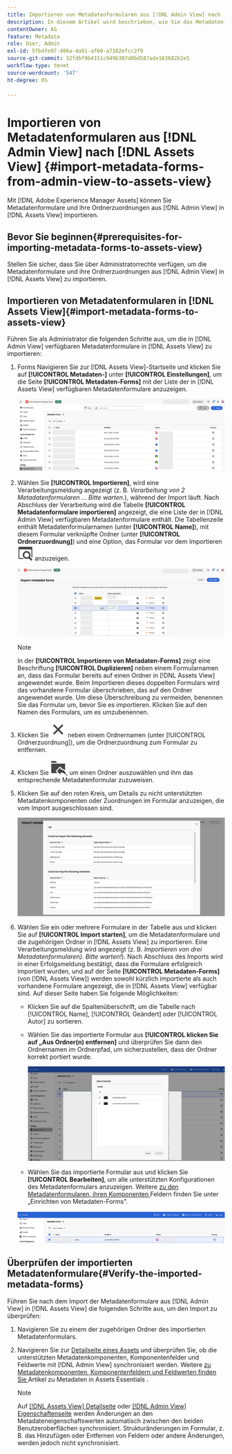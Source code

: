 ```yaml
---
title: Importieren von Metadatenformularen aus [!DNL Admin View] nach [!DNL Assets View]
description: In diesem Artikel wird beschrieben, wie Sie das Metadatenformular von nach  [!DNL Admin View]  [!DNL Assets View]
contentOwner: AG
feature: Metadata
role: User, Admin
exl-id: 5fb4fe97-486a-4a91-af60-a7182efcc2f9
source-git-commit: 32fdbf9b4151c949b307d8bd587ade163682b2e5
workflow-type: tm+mt
source-wordcount: '547'
ht-degree: 0%

---
```


# Importieren von Metadatenformularen aus [!DNL Admin View] nach [!DNL Assets View] {#import-metadata-forms-from-admin-view-to-assets-view}

Mit [!DNL Adobe Experience Manager Assets] können Sie Metadatenformulare und ihre Ordnerzuordnungen aus [!DNL Admin View] in [!DNL Assets View] importieren.

## Bevor Sie beginnen{#prerequisites-for-importing-metadata-forms-to-assets-view}

Stellen Sie sicher, dass Sie über Administratorrechte verfügen, um die Metadatenformulare und ihre Ordnerzuordnungen aus [!DNL Admin View] in [!DNL Assets View] zu importieren.

## Importieren von Metadatenformularen in [!DNL Assets View]{#import-metadata-forms-to-assets-view}

Führen Sie als Administrator die folgenden Schritte aus, um die in [!DNL Admin View] verfügbaren Metadatenformulare in [!DNL Assets View] zu importieren:

1. Forms Navigieren Sie zur [!DNL Assets View]-Startseite und klicken Sie auf **[!UICONTROL Metadaten-]** unter **[!UICONTROL Einstellungen]**, um die Seite **[!UICONTROL Metadaten-Forms]** mit der Liste der in [!DNL Assets View] verfügbaren Metadatenformulare anzuzeigen.

   ![Metadatenformularseite](/help/assets/assets/metadata-forms-page.png)

1. Wählen Sie **[!UICONTROL Importieren]**, wird eine Verarbeitungsmeldung angezeigt (z. B. *Verarbeitung von 2 Metadatenformularen … Bitte warten.*), während der Import läuft. Nach Abschluss der Verarbeitung wird die Tabelle **[!UICONTROL Metadatenformulare importieren]** angezeigt, die eine Liste der in [!DNL Admin View] verfügbaren Metadatenformulare enthält. Die Tabellenzeile enthält Metadatenformularnamen (unter **[!UICONTROL Name]**), mit diesem Formular verknüpfte Ordner (unter **[!UICONTROL Ordnerzuordnung]**) und eine Option, das Formular vor dem Importieren ![Vorschau](/help/assets/assets/Preview.svg) anzuzeigen.

   ![Seite Metadaten-Forms importieren](/help/assets/assets/import-metadata-forms-page.png)

   >[!NOTE]
   > 
   > In der **[!UICONTROL Importieren von Metadaten-Forms]** zeigt eine Beschriftung **[!UICONTROL Duplizieren]** neben einem Formularnamen an, dass das Formular bereits auf einen Ordner in [!DNL Assets View] angewendet wurde. Beim Importieren dieses doppelten Formulars wird das vorhandene Formular überschrieben, das auf den Ordner angewendet wurde. Um diese Überschreibung zu vermeiden, benennen Sie das Formular um, bevor Sie es importieren. Klicken Sie auf den Namen des Formulars, um es umzubenennen.

1. Klicken Sie ![Ordner auswählen](/help/assets/assets/x.svg) neben einem Ordnernamen (unter [!UICONTROL Ordnerzuordnung]), um die Ordnerzuordnung zum Formular zu entfernen.
1. Klicken Sie ![Ordner auswählen](/help/assets/assets/add-to-folder.svg), um einen Ordner auszuwählen und ihm das entsprechende Metadatenformular zuzuweisen.
1. Klicken Sie auf den roten Kreis, um Details zu nicht unterstützten Metadatenkomponenten oder Zuordnungen im Formular anzuzeigen, die vom Import ausgeschlossen sind.

   ![Seite Metadaten-Forms importieren](/help/assets/assets/unsupported-import-elements.png)

1. Wählen Sie ein oder mehrere Formulare in der Tabelle aus und klicken Sie auf **[!UICONTROL Import starten]**, um die Metadatenformulare und die zugehörigen Ordner in [!DNL Assets View] zu importieren. Eine Verarbeitungsmeldung wird angezeigt (z. B. *Importieren von drei Metadatenformularen). Bitte warten!*). Nach Abschluss des Imports wird in einer Erfolgsmeldung bestätigt, dass die Formulare erfolgreich importiert wurden, und auf der Seite **[!UICONTROL Metadaten-Forms]** (von [!DNL Assets View]) werden sowohl kürzlich importierte als auch vorhandene Formulare angezeigt, die in [!DNL Assets View] verfügbar sind. Auf dieser Seite haben Sie folgende Möglichkeiten:

   * Klicken Sie auf die Spaltenüberschrift, um die Tabelle nach [!UICONTROL Name], [!UICONTROL Geändert] oder [!UICONTROL Autor] zu sortieren.
   * Wählen Sie das importierte Formular aus **[!UICONTROL klicken Sie auf „Aus Ordner(n) entfernen]** und überprüfen Sie dann den Ordnernamen im Ordnerpfad, um sicherzustellen, dass der Ordner korrekt portiert wurde.

     ![Seite Metadatenformulare überprüfen](/help/assets/assets/confirm-ported-folder.png)
   * Wählen Sie das importierte Formular aus und klicken Sie **[!UICONTROL Bearbeiten]**, um alle unterstützten Konfigurationen des Metadatenformulars anzuzeigen. Weitere [ zu den Metadatenformularen, ihren Komponenten ](https://experienceleague.adobe.com/en/docs/experience-manager-assets-essentials/help/metadata#metadata-forms) Feldern finden Sie unter „Einrichten von Metadaten-Forms&quot;.

   ![Seite Metadatenformulare überprüfen](/help/assets/assets/verify-metadata-forms-page.png)

## Überprüfen der importierten Metadatenformulare{#Verify-the-imported-metadata-forms}

Führen Sie nach dem Import der Metadatenformulare aus [!DNL Admin View] in [!DNL Assets View] die folgenden Schritte aus, um den Import zu überprüfen:

1. Navigieren Sie zu einem der zugehörigen Ordner des importierten Metadatenformulars.
1. Navigieren Sie zur [Detailseite eines Assets](/help/assets/navigate-assets-view.md#preview-assets) und überprüfen Sie, ob die unterstützten Metadatenkomponenten, Komponentenfelder und Feldwerte mit [!DNL Admin View] synchronisiert werden. Weitere [ zu Metadatenkomponenten, Komponentenfeldern und Feldwerten finden Sie ](https://experienceleague.adobe.com/en/docs/experience-manager-assets-essentials/help/metadata) Artikel zu Metadaten in Assets Essentials .

   >[!NOTE]
   >
   > Auf [[!DNL Assets View] Detailseite](https://experienceleague.adobe.com/en/docs/experience-manager-cloud-service/content/assets/assets-view/metadata-assets-view#metadata-forms) oder [[!DNL Admin View] Eigenschaftenseite](https://experienceleague.adobe.com/en/docs/experience-manager-65/content/assets/administer/metadata-schemas) werden Änderungen an den Metadateneigenschaftswerten automatisch zwischen den beiden Benutzeroberflächen synchronisiert. Strukturänderungen im Formular, z. B. das Hinzufügen oder Entfernen von Feldern oder andere Änderungen, werden jedoch nicht synchronisiert.
